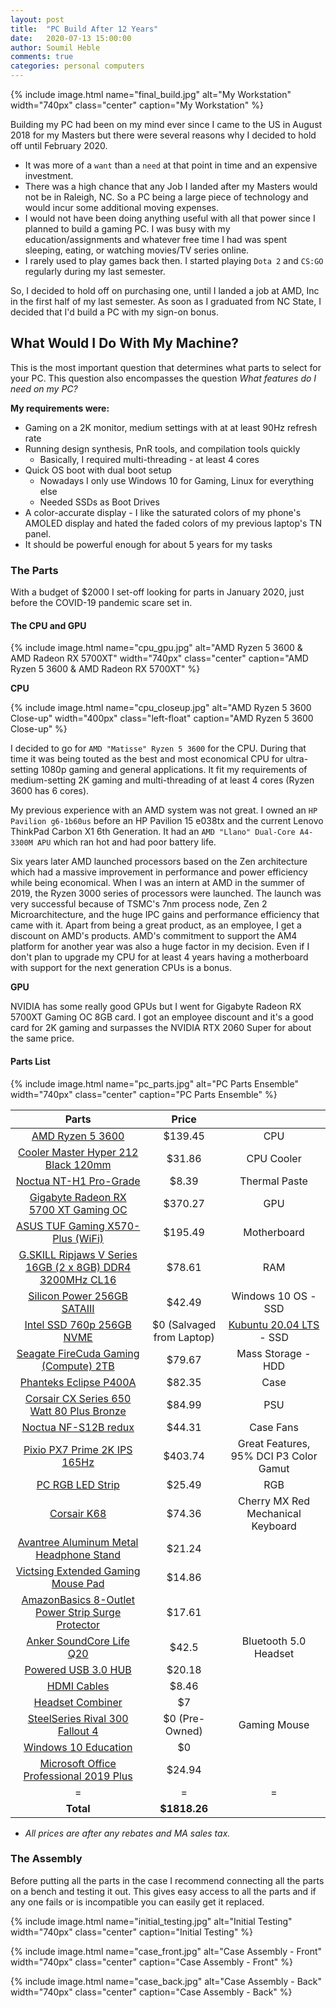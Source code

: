 ```yaml
---
layout: post
title:  "PC Build After 12 Years"
date:   2020-07-13 15:00:00
author: Soumil Heble
comments: true
categories: personal computers
---
```


{% include image.html name="final_build.jpg" alt="My Workstation" width="740px" class="center" caption="My Workstation" %}

Building my PC had been on my mind ever since I came to the US in August 2018 for my Masters but there were several reasons why I decided to hold off until February 2020.
* It was more of a `want` than a `need` at that point in time and an expensive investment.
* There was a high chance that any Job I landed after my Masters would not be in Raleigh, NC. So a PC being a large piece of technology and would incur some additional moving expenses.
* I would not have been doing anything useful with all that power since I planned to build a gaming PC. I was busy with my education/assignments and whatever free time I had was spent sleeping, eating, or watching movies/TV series online. 
* I rarely used to play games back then. I started playing `Dota 2` and `CS:GO` regularly during my last semester.

So, I decided to hold off on purchasing one, until I landed a job at AMD, Inc in the first half of my last semester. As soon as I graduated from NC State, I decided that I'd build a PC with my sign-on bonus.

## What Would I Do With My Machine?
This is the most important question that determines what parts to select for your PC. This question also encompasses the question *What features do I need on my PC?*

**My requirements were:**
* Gaming on a 2K monitor, medium settings with at at least 90Hz refresh rate
* Running design synthesis, PnR tools, and compilation tools quickly
    * Basically, I required multi-threading - at least 4 cores
* Quick OS boot with dual boot setup
    * Nowadays I only use Windows 10 for Gaming, Linux for everything else
    * Needed SSDs as Boot Drives
* A color-accurate display - I like the saturated colors of my phone's AMOLED display and hated the faded colors of my previous laptop's TN panel.
* It should be powerful enough for about 5 years for my tasks

### The Parts
With a budget of $2000 I set-off looking for parts in January 2020, just before the COVID-19 pandemic scare set in.

#### **The CPU and GPU**

{% include image.html name="cpu_gpu.jpg" alt="AMD Ryzen 5 3600 & AMD Radeon RX 5700XT" width="740px" class="center" caption="AMD Ryzen 5 3600 & AMD Radeon RX 5700XT" %}

**CPU**

{% include image.html name="cpu_closeup.jpg" alt="AMD Ryzen 5 3600 Close-up" width="400px" class="left-float" caption="AMD Ryzen 5 3600 Close-up" %}

I decided to go for `AMD "Matisse" Ryzen 5 3600` for the CPU. During that time it was being touted as the best and most economical CPU for ultra-setting 1080p gaming and general applications. It fit my requirements of medium-setting 2K gaming and multi-threading of at least 4 cores (Ryzen 3600 has 6 cores).

My previous experience with an AMD system was not great. I owned an `HP Pavilion g6-1b60us` before an HP Pavilion 15 e038tx and the current Lenovo ThinkPad Carbon X1 6th Generation. It had an `AMD "Llano" Dual-Core A4-3300M APU` which ran hot and had poor battery life. 

Six years later AMD launched processors based on the Zen architecture which had a massive improvement in performance and power efficiency while being economical. When I was an intern at AMD in the summer of 2019, the Ryzen 3000 series of processors were launched. The launch was very successful because of TSMC's 7nm process node, Zen 2 Microarchitecture, and the huge IPC gains and performance efficiency that came with it. Apart from being a great product, as an employee, I get a discount on AMD's products. AMD's commitment to support the AM4 platform for another year was also a huge factor in my decision. Even if I don't plan to upgrade my CPU for at least 4 years having a motherboard with support for the next generation CPUs is a bonus.

**GPU**

NVIDIA has some really good GPUs but I went for Gigabyte Radeon RX 5700XT Gaming OC 8GB card. I got an employee discount and it's a good card for 2K gaming and surpasses the NVIDIA RTX 2060 Super for about the same price. 

#### Parts List

{% include image.html name="pc_parts.jpg" alt="PC Parts Ensemble" width="740px" class="center" caption="PC Parts Ensemble" %}

|Parts|Price| |
|:-:|:-:|:-:|
|<a href="https://www.amd.com/en/products/cpu/amd-ryzen-5-3600" target="_blank">AMD Ryzen 5 3600</a>|$139.45|CPU|
|<a href="https://www.coolermaster.com/catalog/coolers/cpu-air-coolers/hyper-212-black-edition/" target="_blank">Cooler Master Hyper 212 Black 120mm</a>|$31.86|CPU Cooler|
|<a href="https://noctua.at/en/nt-h1-3-5g" target="_blank">Noctua NT-H1 Pro-Grade</a>|$8.39|Thermal Paste|
|<a href="https://www.gigabyte.com/us/Graphics-Card/GV-R57XTGAMING-OC-8GD-rev-10#kf" target="_blank">Gigabyte Radeon RX 5700 XT Gaming OC</a>|$370.27|GPU|
|<a href="https://www.asus.com/Motherboards/TUF-GAMING-X570-PLUS-WI-FI/" target="_blank">ASUS TUF Gaming X570-Plus (WiFi)</a>|$195.49|Motherboard|
|<a href="https://www.newegg.com/g-skill-16gb-288-pin-ddr4-sdram/p/N82E16820232880" target="_blank">G.SKILL Ripjaws V Series 16GB (2 x 8GB) DDR4 3200MHz CL16</a>|$78.61|RAM|
|<a href="https://www.silicon-power.com/web/product-Ace_A55" target="_blank">Silicon Power 256GB SATAIII</a>|$42.49|Windows 10 OS - SSD|
|<a href="https://www.intel.com/content/www/us/en/products/memory-storage/solid-state-drives/consumer-ssds/7-series/ssd-760p-series/760p-series-256gb-m-2-80mm-3d2.html" target="_blank">Intel SSD 760p 256GB NVME</a>|$0 (Salvaged from Laptop)|<a href="https://kubuntu.org/" target="_blank">Kubuntu 20.04 LTS</a> - SSD|
|<a href="https://www.seagate.com/internal-hard-drives/hdd/firecuda/" target="_blank">Seagate FireCuda Gaming (Compute) 2TB</a>|$79.67|Mass Storage - HDD|
|<a href="www.phanteks.com/Eclipse-P400A.html" target="_blank">Phanteks Eclipse P400A</a>|$82.35|Case|
|<a href="https://www.corsair.com/us/en/Categories/Products/Power-Supply-Units/cxm-series-2015-config/p/CP-9020103-NA" target="_blank">Corsair CX Series 650 Watt 80 Plus Bronze</a>|$84.99|PSU|
|<a href="https://noctua.at/en/nf-s12b-redux-1200-pwm" target="_blank">Noctua NF-S12B redux</a>|$44.31|Case Fans|
|<a href="https://www.pixiogaming.com/px7" target="_blank">Pixio PX7 Prime 2K IPS 165Hz</a>|$403.74|Great Features, 95% DCI P3 Color Gamut|
|<a href="https://www.amazon.com/dp/B07C9V1NF1/ref=twister_B07ZNBQKWX?_encoding=UTF8&psc=1" target="_blank">PC RGB LED Strip</a>|$25.49|RGB|
|<a href="https://www.corsair.com/us/en/Categories/Products/Gaming-Keyboards/Mechanical-Gaming-Keyboards/K68-Mechanical-Gaming-Keyboard-%E2%80%94-Red-LED-%E2%80%94-CHERRY%C2%AE-MX-Red/p/CH-9102020-NA" target="_blank">Corsair K68</a>|$74.36|Cherry MX Red Mechanical Keyboard|
|<a href="https://www.amazon.com/Avantree-Aluminum-Headphone-Sennheiser-Accessories/dp/B01A09KCJ4" target="_blank">Avantree Aluminum Metal Headphone Stand</a>|$21.24||
|<a href="https://www.amazon.com/VicTsing-Extended-31-5%C3%9715-75%C3%970-12-Computer-Water-Resistant/dp/B0794WBPHK" target="_blank">Victsing Extended Gaming Mouse Pad</a>|$14.86||
|<a href="https://www.amazon.com/AmazonBasics-8-Outlet-Surge-Protector-6-Foot/dp/B07GFRKSXD" target="_blank">AmazonBasics 8-Outlet Power Strip Surge Protector</a>|$17.61||
|<a href="https://www.amazon.com/Soundcore-Cancelling-Headphones-Wireless-Bluetooth/dp/B07NM3RSRQ" target="_blank">Anker SoundCore Life Q20</a>|$42.5|Bluetooth 5.0 Headset|
|<a href="https://www.amazon.com/atolla-Splitter-Switch-Charging-Adapter/dp/B00W9FLKTY" target="_blank">Powered USB 3.0 HUB</a>|$20.18||
|<a href="https://www.amazon.com/Twisted-Veins-Premium-Ethernet-Supports/dp/B014EV0G3G" target="_blank">HDMI Cables</a>|$8.46||
|<a href="https://www.amazon.com/MillSO-3-5mm-Jack-Adapter-CTIA/dp/B071NDLCGC" target="_blank">Headset Combiner</a>|$7||
|<a href="https://www.newegg.com/steelseries-62352-rival-300-fallout-4-edition-wired/p/N82E16826249211" target="_blank">SteelSeries Rival 300 Fallout 4</a>|$0 (Pre-Owned)|Gaming Mouse|
|<a href="https://www.microsoft.com/en-us/education/products/windows" target="_blank">Windows 10 Education</a>|$0||
|<a href="https://www.g2a.com/en-us/microsoft-office-professional-2019-plus-1-pc-microsoft-key-global-i10000188863004" target="_blank">Microsoft Office Professional 2019 Plus</a>|$24.94||
|=|=|=|
|**Total**|**$1818.26**||

* *All prices are after any rebates and MA sales tax.*

### The Assembly

Before putting all the parts in the case I recommend connecting all the parts on a bench and testing it out. This gives easy access to all the parts and if any one fails or is incompatible you can easily get it replaced.

{% include image.html name="initial_testing.jpg" alt="Initial Testing" width="740px" class="center" caption="Initial Testing" %}

{% include image.html name="case_front.jpg" alt="Case Assembly - Front" width="740px" class="center" caption="Case Assembly - Front" %}

{% include image.html name="case_back.jpg" alt="Case Assembly - Back" width="740px" class="center" caption="Case Assembly - Back" %}